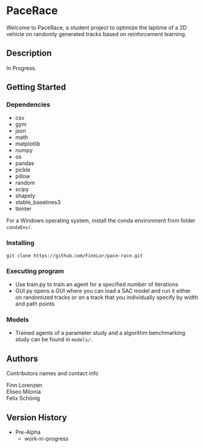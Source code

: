 # PaceRace

Welcome to PaceRace, a student project to optimize the laptime of a 2D vehicle on randomly generated tracks based on reinforcement learning.

## Description

In Progress.

## Getting Started

### Dependencies

* csv
* gym
* json
* math
* matplotlib   
* numpy  
* os  
* pandas
* pickle
* pillow   
* random  
* scipy  
* shapely  
* stable_baselines3  
* tkinter  

For a Windows operating system, install the conda environment from folder ```condaEnv/```.

### Installing

```
git clone https://github.com/FinnLor/pace-race.git
```

### Executing program

* Use train.py to train an agent for a specified number of iterations
* GUI.py opens a GUI where you can load a SAC model and run it either on randomized tracks or on a track that you individually specify by width and path points

### Models
* Trained agents of a parameter study and a algorithm benchmarking study can be found in ```models/```.


## Authors

Contributors names and contact info

Finn Lorenzen  
Eliseo Milonia  
Felix Schönig  


## Version History


* Pre-Alpha
    * work-in-progress
